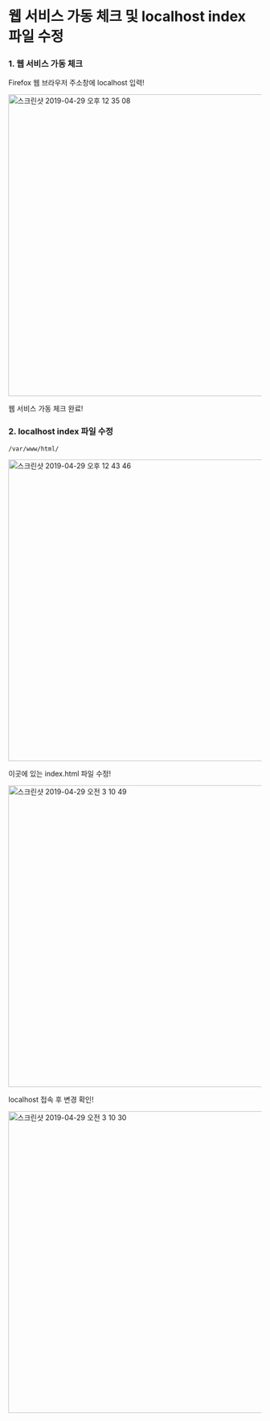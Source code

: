 # 웹 서비스 가동 체크 및 localhost index 파일 수정

### 1. 웹 서비스 가동 체크

Firefox 웹 브라우저 주소창에 localhost 입력!

<img width="600" alt="스크린샷 2019-04-29 오후 12 35 08" src="https://user-images.githubusercontent.com/48082631/56875380-8405b900-6a7b-11e9-8ab3-4257e0c01935.png">

웹 서비스 가동 체크 완료!

### 2. localhost index 파일 수정

~~~
/var/www/html/
~~~
<img width="600" alt="스크린샷 2019-04-29 오후 12 43 46" src="https://user-images.githubusercontent.com/48082631/56876714-4e190280-6a84-11e9-8208-8c3098857b46.png">

이곳에 있는 index.html 파일 수정!

<img width="600" alt="스크린샷 2019-04-29 오전 3 10 49" src="https://user-images.githubusercontent.com/48082631/56876729-64bf5980-6a84-11e9-9c16-5da6f49d4726.png">

localhost 접속 후 변경 확인!

<img width="600" alt="스크린샷 2019-04-29 오전 3 10 30" src="https://user-images.githubusercontent.com/48082631/56876795-c5e72d00-6a84-11e9-8990-b4ad6d437a41.png">


